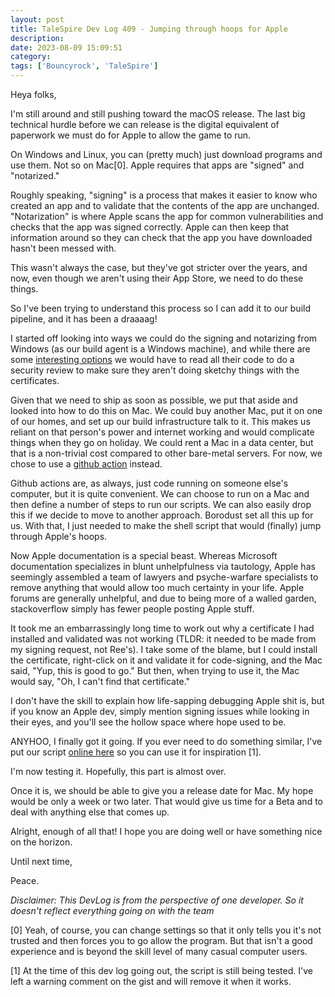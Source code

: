 ```yaml
---
layout: post
title: TaleSpire Dev Log 409 - Jumping through hoops for Apple
description:
date: 2023-08-09 15:09:51
category:
tags: ['Bouncyrock', 'TaleSpire']
---
```


Heya folks,

I'm still around and still pushing toward the macOS release. The last big technical hurdle before we can release is the digital equivalent of paperwork we must do for Apple to allow the game to run.

On Windows and Linux, you can (pretty much) just download programs and use them. Not so on Mac[0]. Apple requires that apps are "signed" and "notarized."

Roughly speaking, "signing" is a process that makes it easier to know who created an app and to validate that the contents of the app are unchanged. "Notarization" is where Apple scans the app for common vulnerabilities and checks that the app was signed correctly. Apple can then keep that information around so they can check that the app you have downloaded hasn't been messed with.

This wasn't always the case, but they've got stricter over the years, and now, even though we aren't using their App Store, we need to do these things.

So I've been trying to understand this process so I can add it to our build pipeline, and it has been a draaaag!

I started off looking into ways we could do the signing and notarizing from Windows (as our build agent is a Windows machine), and while there are some [interesting options](https://github.com/anchore/quill) we would have to read all their code to do a security review to make sure they aren't doing sketchy things with the certificates.

Given that we need to ship as soon as possible, we put that aside and looked into how to do this on Mac. We could buy another Mac, put it on one of our homes, and set up our build infrastructure talk to it. This makes us reliant on that person's power and internet working and would complicate things when they go on holiday. We could rent a Mac in a data center, but that is a non-trivial cost compared to other bare-metal servers. For now, we chose to use a [github action](https://github.com/features/actions) instead.

Github actions are, as always, just code running on someone else's computer, but it is quite convenient. We can choose to run on a Mac and then define a number of steps to run our scripts. We can also easily drop this if we decide to move to another approach. Borodust set all this up for us. With that, I just needed to make the shell script that would (finally) jump through Apple's hoops.

Now Apple documentation is a special beast. Whereas Microsoft documentation specializes in blunt unhelpfulness via tautology, Apple has seemingly assembled a team of lawyers and psyche-warfare specialists to remove anything that would allow too much certainty in your life. Apple forums are generally unhelpful, and due to being more of a walled garden, stackoverflow simply has fewer people posting Apple stuff.

It took me an embarrassingly long time to work out why a certificate I had installed and validated was not working (TLDR: it needed to be made from my signing request, not Ree's). I take some of the blame, but I could install the certificate, right-click on it and validate it for code-signing, and the Mac said, "Yup, this is good to go." But then, when trying to use it, the Mac would say, "Oh, I can't find that certificate."

I don't have the skill to explain how life-sapping debugging Apple shit is, but if you know an Apple dev, simply mention signing issues while looking in their eyes, and you'll see the hollow space where hope used to be.

ANYHOO, I finally got it going. If you ever need to do something similar, I've put our script [online here](https://gist.github.com/baggers-br/58f103f375778176d36a8d1025138d6e) so you can use it for inspiration [1].

I'm now testing it. Hopefully, this part is almost over.

Once it is, we should be able to give you a release date for Mac. My hope would be only a week or two later. That would give us time for a Beta and to deal with anything else that comes up.

Alright, enough of all that! I hope you are doing well or have something nice on the horizon.

Until next time,

Peace.


*Disclaimer: This DevLog is from the perspective of one developer. So it doesn't reflect everything going on with the team*


[0] Yeah, of course, you can change settings so that it only tells you it's not trusted and then forces you to go allow the program. But that isn't a good experience and is beyond the skill level of many casual computer users.

[1] At the time of this dev log going out, the script is still being tested. I've left a warning comment on the gist and will remove it when it works.
